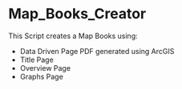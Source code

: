 # Map_Books_Creator

This Script creates a Map Books using:
- Data Driven Page PDF generated using ArcGIS
- Title Page
- Overview Page
- Graphs Page
